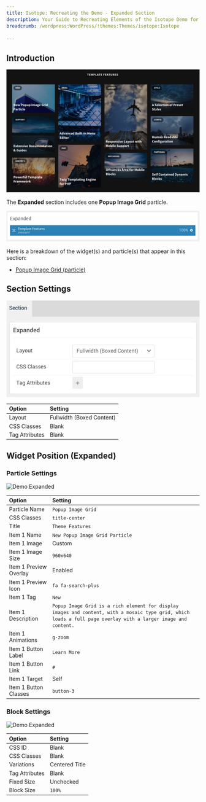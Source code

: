 ```yaml
---
title: Isotope: Recreating the Demo - Expanded Section
description: Your Guide to Recreating Elements of the Isotope Demo for WordPress
breadcrumb: /wordpress:WordPress/!themes:Themes/isotope:Isotope

---
```


## Introduction

![](assets/demo_7.jpeg)

The **Expanded** section includes one **Popup Image Grid** particle.

![](assets/home_expanded.jpeg)

Here is a breakdown of the widget(s) and particle(s) that appear in this section:

* [Popup Image Grid (particle)](#popup-image-grid-(particle))

## Section Settings

![](assets/demo_expanded_settings.jpeg)

| Option           | Setting                   |
| :--------------- | :----------               |
| Layout           | Fullwidth (Boxed Content) |
| CSS Classes      | Blank                     |
| Tag Attributes   | Blank                     |

## Widget Position (Expanded)

### Particle Settings

![Demo Expanded](demo_expanded_1.jpeg)

| Option                 | Setting                                                                                                                                                        |
| :-----                 | :-----                                                                                                                                                         |
| Particle Name          | `Popup Image Grid`                                                                                                                                             |
| CSS Classes            | `title-center`                                                                                                                                                 |
| Title                  | `Theme Features`                                                                                                                                            |
| Item 1 Name            | `New Popup Image Grid Particle`                                                                                                                                |
| Item 1 Image           | Custom                                                                                                                                                         |
| Item 1 Image Size      | `960x640`                                                                                                                                                      |
| Item 1 Preview Overlay | Enabled                                                                                                                                                        |
| Item 1 Preview Icon    | `fa fa-search-plus`                                                                                                                                            |
| Item 1 Tag             | `New`                                                                                                                                                          |
| Item 1 Description     | `Popup Image Grid is a rich element for display images and content, with a mosaic type grid, which loads a full page overlay with a larger image and content.` |
| Item 1 Animations      | `g-zoom`                                                                                                                                                       |
| Item 1 Button Label    | `Learn More`                                                                                                                                                   |
| Item 1 Button Link     | `#`                                                                                                                                                            |
| Item 1 Target          | Self                                                                                                                                                           |
| Item 1 Button Classes  | `button-3`                                                                                                                                                     |

### Block Settings

![Demo Expanded](demo_expanded_2.jpeg)

| Option         | Setting        |
| :-----         | :-----         |
| CSS ID         | Blank          |
| CSS Classes    | Blank          |
| Variations     | Centered Title |
| Tag Attributes | Blank          |
| Fixed Size     | Unchecked      |
| Block Size     | `100%`         |
